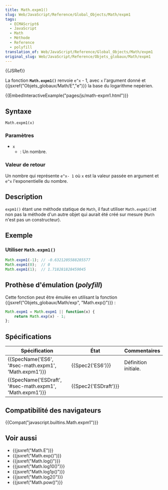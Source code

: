 ```yaml
---
title: Math.expm1()
slug: Web/JavaScript/Reference/Global_Objects/Math/expm1
tags:
  - ECMAScript6
  - JavaScript
  - Math
  - Méthode
  - Reference
  - polyfill
translation_of: Web/JavaScript/Reference/Global_Objects/Math/expm1
original_slug: Web/JavaScript/Reference/Objets_globaux/Math/expm1
---
```

{{JSRef}}

La fonction **`Math.expm1()`** renvoie `e^x` - 1, avec `x` l'argument donné et {{jsxref("Objets_globaux/Math/E","e")}} la base du logarithme nepérien.

{{EmbedInteractiveExample("pages/js/math-expm1.html")}}

## Syntaxe

    Math.expm1(x)

### Paramètres

- `x`
  - : Un nombre.

### Valeur de retour

Un nombre qui représente `e^x- 1` où `x` est la valeur passée en argument et `e^x` l'exponentielle du nombre.

## Description

`expm1()` étant une méthode statique de `Math`, il faut utiliser `Math.expm1()`et non pas la méthode d'un autre objet qui aurait été créé sur mesure (`Math` n'est pas un constructeur).

## Exemple

### Utiliser `Math.expm1()`

```js
Math.expm1(-1); // -0.6321205588285577
Math.expm1(0);  // 0
Math.expm1(1);  // 1.718281828459045
```

## Prothèse d'émulation (_polyfill_)

Cette fonction peut être émulée en utilisant la fonction {{jsxref("Objets_globaux/Math/exp", "Math.exp()")}} :

```js
Math.expm1 = Math.expm1 || function(x) {
    return Math.exp(x) - 1;
};
```

## Spécifications

| Spécification                                                                | État                         | Commentaires         |
| ---------------------------------------------------------------------------- | ---------------------------- | -------------------- |
| {{SpecName('ES6', '#sec-math.expm1', 'Math.expm1')}}         | {{Spec2('ES6')}}         | Définition initiale. |
| {{SpecName('ESDraft', '#sec-math.expm1', 'Math.expm1')}} | {{Spec2('ESDraft')}} |                      |

## Compatibilité des navigateurs

{{Compat("javascript.builtins.Math.expm1")}}

## Voir aussi

- {{jsxref("Math.E")}}
- {{jsxref("Math.exp()")}}
- {{jsxref("Math.log()")}}
- {{jsxref("Math.log10()")}}
- {{jsxref("Math.log1p()")}}
- {{jsxref("Math.log2()")}}
- {{jsxref("Math.pow()")}}

